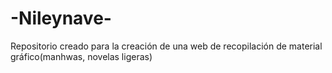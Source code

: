 # -Nileynave-
Repositorio creado para la creación de una web de recopilación de material gráfico(manhwas, novelas ligeras) 
